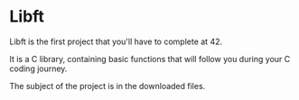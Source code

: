 # Libft
Libft is the first project that you'll have to complete at 42. 

It is a C library, containing basic functions that will follow you during your C coding journey.

The subject of the project is in the downloaded files.
